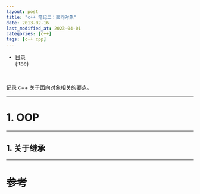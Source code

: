 ```yaml
---
layout: post
title: "c++ 笔记二：面向对象"
date: 2013-02-16
last_modified_at: 2023-04-01
categories: [c++]
tags: [c++ cpp]
---
```


* 目录  
{:toc}
<br/>

记录 c++ 关于面向对象相关的要点。  

---

# 1. OOP

---

## 1. 关于继承



---

# 参考
